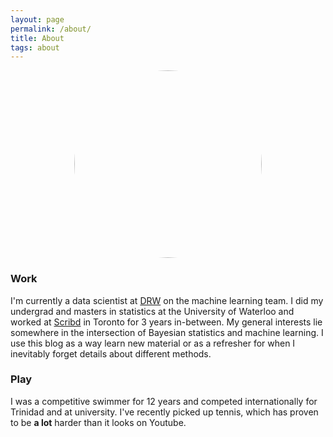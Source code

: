 ```yaml
---
layout: page
permalink: /about/
title: About
tags: about
---
```


<img style="display: block; margin-left: auto; margin-right: auto; object-fit: cover; border-radius:50%;" width="300" height="300" src="/assets/profile.JPG" align="middle" alt="Profile">


### Work

I'm currently a data scientist at [DRW](https://drw.com/) on the machine learning team. I did my undergrad and masters in statistics at the University of Waterloo and worked at [Scribd](https://www.scribd.com) in Toronto for 3 years in-between. My general interests lie somewhere in the intersection of Bayesian statistics and machine learning. I use this blog as a way learn new material or as a refresher for when I inevitably forget details about different methods.


### Play

I was a competitive swimmer for 12 years and competed internationally for Trinidad and at university. I've recently picked up tennis, which has proven to be **a lot** harder than it looks on Youtube.
